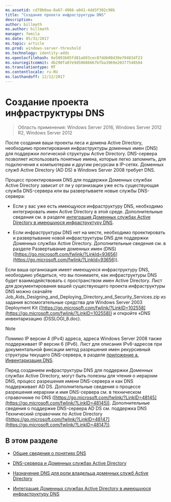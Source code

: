 ```yaml
---
ms.assetid: cd70b0aa-0a67-4966-a041-4dd3f302c98b
title: "Создание проекта инфраструктуры DNS"
description: 
author: billmath
ms.author: billmath
manager: femila
ms.date: 05/31/2017
ms.topic: article
ms.prod: windows-server-threshold
ms.technology: identity-adds
ms.openlocfilehash: 6e5093b05fd81a693cec87ddb00d39e70483df23
ms.sourcegitcommit: db290fa07e9d50686667bfba3969e20377548504
ms.translationtype: MT
ms.contentlocale: ru-RU
ms.lasthandoff: 12/12/2017
---
```

# <a name="creating-a-dns-infrastructure-design"></a>Создание проекта инфраструктуры DNS

>Область применения: Windows Server 2016, Windows Server 2012 R2, Windows Server 2012

После создания ваши проекты леса и домена Active Directory, необходимо проектирования инфраструктуры доменных имен (DNS) для поддержки логической структуры Active Directory. DNS-сервера позволяет использовать понятные имена, которые легко запомнить, для подключения к компьютерам и другим ресурсам в IP-сетях. Доменных служб Active Directory (AD DS) в Windows Server 2008 требует DNS.  
  
Процесс проектирования DNS для поддержки Доменных службах Active Directory зависит от ли у организации уже есть существующая служба DNS-сервера или вы развертываете новые службы DNS-сервера:  
  
-   Если у вас уже есть имеющуюся инфраструктуру DNS, необходимо интегрировать имен Active Directory в этой среде. Дополнительные сведения см. в разделе [интеграция Доменных службах Active Directory в имеющуюся инфраструктуру DNS](../../ad-ds/plan/Integrating-AD-DS-into-an-Existing-DNS-Infrastructure.md).  
  
-   Если инфраструктуры DNS нет на месте, необходимо проектировать и развертывание новой инфраструктуры DNS для поддержки Доменных службах Active Directory. Дополнительные сведения см. в разделе Развертывание доменных имен (DNS) ([https://go.microsoft.com/fwlink/?LinkId=93656](https://go.microsoft.com/fwlink/?LinkId=93656)).  
  
Если ваша организация имеет имеющуюся инфраструктуру DNS, необходимо убедиться, что вы понимаете, как инфраструктуры DNS будет взаимодействовать с пространством имен Active Directory. Лист для документирования вашей существующего проекта инфраструктуры DNS можно скачайте Job_Aids_Designing_and_Deploying_Directory_and_Security_Services.zip из задания вспомогательные средства для Windows Server 2003 Deployment Kit ([https://go.microsoft.com/fwlink/?LinkID=102558](https://go.microsoft.com/fwlink/?LinkID=102558)) и откройте «DNS инвентаризацию (DSSLOGI_8.doc).  
  
> [!NOTE]  
> Помимо IP версии 4 (IPv4) адреса, адреса Windows Server 2008 также поддерживает IP версии 6 (IPv6). Лист для описания IPv6-адресов при документальной фиксации метод разрешения имен рекурсивный структуры текущего DNS-сервера, в разделе [приложение а. Инвентаризация DNS](../../ad-ds/plan/Appendix-A--DNS-Inventory.md).  
  
Перед созданием инфраструктуры DNS для поддержки Доменных службах Active Directory, могут быть полезны для чтения о иерархии DNS, процесс разрешения имени DNS-сервера и как DNS поддерживает AD DS. Дополнительные сведения о процессе разрешения иерархии и имя DNS-сервера см. в техническом справочнике по DNS ([https://go.microsoft.com/fwlink/?LinkID=48145](https://go.microsoft.com/fwlink/?LinkID=48145)). Дополнительные сведения о поддержке DNS-сервера AD DS см. поддержка DNS Технический справочник по Active Directory ([https://go.microsoft.com/fwlink/?LinkID=48147](https://go.microsoft.com/fwlink/?LinkID=48147)).  
  
## <a name="in-this-section"></a>В этом разделе  
  
-   [Общие сведения о понятиях DNS](../../ad-ds/plan/Reviewing-DNS-Concepts.md)  
  
-   [DNS-сервера и Доменных службах Active Directory](../../ad-ds/plan/DNS-and-AD-DS.md)  
  
-   [Назначение DNS для роли владельца доменных служб Active Directory](../../ad-ds/deploy/Assigning-the-DNS-for-AD-DS-Owner-Role.md)  
  
-   [Интеграция Доменных службах Active Directory в имеющуюся инфраструктуру DNS](../../ad-ds/plan/../../ad-ds/plan/Integrating-AD-DS-into-an-Existing-DNS-Infrastructure.md)  
  


